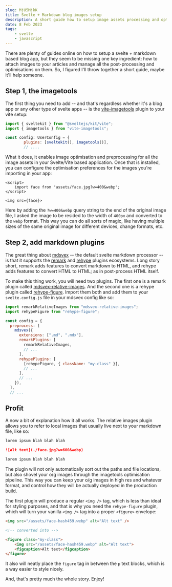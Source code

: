 ```yaml
---
slug: MjU5MjkK
title: Svelte + Markdown blog images setup
description: A short guide how to setup image assets processing and optimisation in a svelte+markdown blog
date: 8 Feb 2023
tags:
    - svelte
    - javascript
---
```


There are plenty of guides online on how to setup a svelte + markdown based blog app, but they seem to be missing one key ingredient: how to attach images to your articles and manage all the post-processing and optimisations on them. So, I figured I'll throw together a short guide, maybe it'll help someone.

## Step 1, the imagetools

The first thing you need to add -- and that's regardless whether it's a blog app or any other type of svelte apps -- is the
[vite-imagetools](https://www.npmjs.com/package/vite-imagetools) plugin to your vite setup:

```js
import { sveltekit } from "@sveltejs/kit/vite";
import { imagetools } from "vite-imagetools";

const config: UserConfig = {
        plugins: [sveltekit(), imagetools()],
        // ....
```

What it does, it enables image optimisation and preprocessing for all the image assets in your Svelte/Vite based application.
Once that is installed, you can configure the optimisation preferences for the images you're importing in your app:

```svelte
<script>
    import face from "assets/face.jpg?w=400&webp";
</script>

<img src={face}>
```

Here by adding the `?w=400&webp` query string to the end of the original image file, I asked the image to be resided to the width of `400px` and converted to the `webp` format. This way you can do all sorts of magic, like having multiple sizes of the same original image for different devices, change formats, etc.

## Step 2, add markdown plugins

The great thing about [mdsvex](https://mdsvex.pngwn.io) -- the default svelte markdown processor -- is that it supports the
[remark](https://github.com/remarkjs/remark/blob/main/doc/plugins.md#list-of-plugins) and 
[rehype](https://github.com/rehypejs/rehype/blob/main/doc/plugins.md#list-of-plugins) plugins ecosystems. Long story short, remark adds features to convert markdown to HTML, and rehype adds features to convert HTML to HTML; as in post-process HTML itself.

To make this thing work, you will need two plugins. The first one is a remark plugin called
[mdsvex-relative-images](https://www.npmjs.com/package/mdsvex-relative-images). And the second one
is a rehype plugin called [rehype-figure](https://github.com/josestg/rehype-figure). 
Import them both and add them to your `svelte.config.js` file in your mdsvex config like so:

```js
import remarkRelativeImages from "mdsvex-relative-images";
import rehypeFigure from "rehype-figure";

const config = {
  preprocess: [
    mdsvex({
      extensions: [".md", ".mdx"],
      remarkPlugins: [
        remarkRelativeImages,
        // ...
      ],
      rehypePlugins: [
        [rehypeFigure, { className: "my-class" }],
        // ...
      ],
      // ...
    }),
  ],
  // ...
```

## Profit

A now a bit of explanation how it all works. The relative images plugin allows you to refer to local images that usually live next to your markdown file, like so:

```markdown
lorem ipsum blah blah blah

![alt text](./face.jpg?w=600&webp)

lorem ipsum blah blah blah
```

The plugin will not only automatically sort out the paths and file locations, but also shovel your o/g images through the imagetools optimisation pipeline. This way you can keep your o/g images in high res and whatever format, and control how they will be actually deployed in the production build.

The first plugin will produce a regular `<img />` tag, which is less than ideal for styling purposes, and that is why you need the `rehype-figure` plugin, which will turn your vanilla `<img />` tag into a proper `<figure>` envelope:

```html
<img src="/assets/face-hash459.webp" alt="Alt text" />

<!-- converted into -->

<figure class="my-class">
    <img src="/assets/face-hash459.webp" alt="Alt text">
    <figcaption>Alt text</figcaption>
</figure>
```

It also will neatly place the `figure` tag in between the `p` text blocks, which is a way easier to style nicely.

And, that's pretty much the whole story. Enjoy!